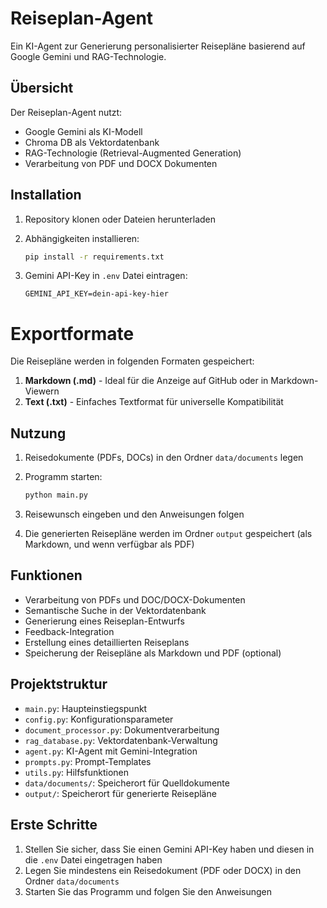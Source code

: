 # Reiseplan-Agent

Ein KI-Agent zur Generierung personalisierter Reisepläne basierend auf Google Gemini und RAG-Technologie.

## Übersicht

Der Reiseplan-Agent nutzt:
- Google Gemini als KI-Modell
- Chroma DB als Vektordatenbank
- RAG-Technologie (Retrieval-Augmented Generation)
- Verarbeitung von PDF und DOCX Dokumenten

## Installation

1. Repository klonen oder Dateien herunterladen

2. Abhängigkeiten installieren:
   ```bash
   pip install -r requirements.txt
   ```

3. Gemini API-Key in `.env` Datei eintragen:
   ```
   GEMINI_API_KEY=dein-api-key-hier
   ```

# Exportformate

Die Reisepläne werden in folgenden Formaten gespeichert:

1. **Markdown (.md)** - Ideal für die Anzeige auf GitHub oder in Markdown-Viewern
2. **Text (.txt)** - Einfaches Textformat für universelle Kompatibilität

## Nutzung

1. Reisedokumente (PDFs, DOCs) in den Ordner `data/documents` legen

2. Programm starten:
   ```bash
   python main.py
   ```

3. Reisewunsch eingeben und den Anweisungen folgen

4. Die generierten Reisepläne werden im Ordner `output` gespeichert (als Markdown, und wenn verfügbar als PDF)

## Funktionen

- Verarbeitung von PDFs und DOC/DOCX-Dokumenten
- Semantische Suche in der Vektordatenbank
- Generierung eines Reiseplan-Entwurfs
- Feedback-Integration
- Erstellung eines detaillierten Reiseplans
- Speicherung der Reisepläne als Markdown und PDF (optional)

## Projektstruktur

- `main.py`: Haupteinstiegspunkt
- `config.py`: Konfigurationsparameter
- `document_processor.py`: Dokumentverarbeitung
- `rag_database.py`: Vektordatenbank-Verwaltung
- `agent.py`: KI-Agent mit Gemini-Integration
- `prompts.py`: Prompt-Templates
- `utils.py`: Hilfsfunktionen
- `data/documents/`: Speicherort für Quelldokumente
- `output/`: Speicherort für generierte Reisepläne

## Erste Schritte

1. Stellen Sie sicher, dass Sie einen Gemini API-Key haben und diesen in die `.env` Datei eingetragen haben
2. Legen Sie mindestens ein Reisedokument (PDF oder DOCX) in den Ordner `data/documents`
3. Starten Sie das Programm und folgen Sie den Anweisungen